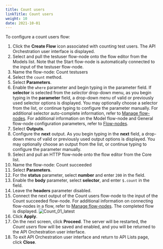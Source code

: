```yaml
---
title: Count users
linkTitle: Count users
weight: 10
date: 2021-10-01
---
```


To configure a count users flow:

1. Click the **Create Flow** icon associated with counting test users.
The API Orchestration user interface is displayed.
1. Select and pull the testuser flow-node onto the flow editor from the Models list. Note that the Start flow-node is automatically connected to the input of the testuser flow-node.
1. Name the flow-node: Count testusers
1. Select the `count` method.
1. Select **Parameters**.
1. Enable the `where` parameter and begin typing in the parameter field. If **selector** is selected from the _selector_ drop-down menu, as you begin typing in the **parameter** field, a drop-down menu of valid or previously used selector options is displayed. You may optionally choose a selector from the list, or continue typing to configure the parameter manually. For additional selector auto-complete information, refer to [Manage flow-nodes](/docs/developer_guide/flows/manage_flow-nodes/). For additional information on the Model flow-node and General flow-node configuration parameters, refer to [Flow-nodes](/docs/developer_guide/flows/flow-nodes/).
1. Select **Outputs**.
1. Configure the **next** output. As you begin typing in the **next** field, a drop-down menu of valid or previously used output options is displayed. You may optionally choose an output from the list, or continue typing to configure the parameter manually.
1. Select and pull an HTTP flow-node onto the flow editor from the Core list.
1. Name the flow-node: Count succeeded
1. Select **Parameters**.
1. For the **status** parameter, select **number** and enter `200` in the field.
1. Enable the **body** parameter, select **selector**, and enter `$.count` in the field.
1. Leave the **headers** parameter disabled.
1. Connect the next output of the Count users flow-node to the input of the Count succeeded flow-node. For additional information on connecting flow-nodes in a flow, refer to [Manage flow-nodes](/docs/developer_guide/flows/manage_flow-nodes/). The completed flow is displayed.
![Count_01_latest](/Images/count_01_latest.png)
1. Click **Apply**.
1. On the next screen, click **Proceed**. The server will be restarted, the _Count users_ flow will be saved and enabled, and you will be returned to the API Orchestration user interface.
1. To exit API Orchestration user interface and return to API Lists page, click **Close**.
